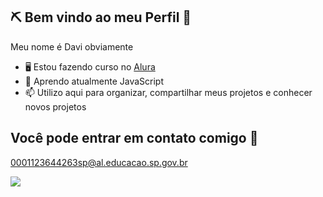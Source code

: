 ## ⛏️ Bem vindo ao meu Perfil 🌳

Meu nome é Davi obviamente

- 🖥️ Estou fazendo curso no [Alura](https://www.alura.com.br/)
- 🌱 Aprendo atualmente JavaScript
- 📫 Utilizo aqui para organizar, compartilhar meus projetos e
  conhecer novos projetos

## Você pode entrar em contato comigo 🚡

0001123644263sp@al.educacao.sp.gov.br

![](https://media.tenor.com/UCpxLa3u5SoAAAAM/cenx-axe.gif)


